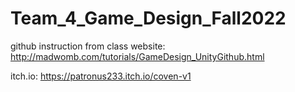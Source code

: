 # Team_4_Game_Design_Fall2022

github instruction from class website:
http://madwomb.com/tutorials/GameDesign_UnityGithub.html

itch.io:
https://patronus233.itch.io/coven-v1
